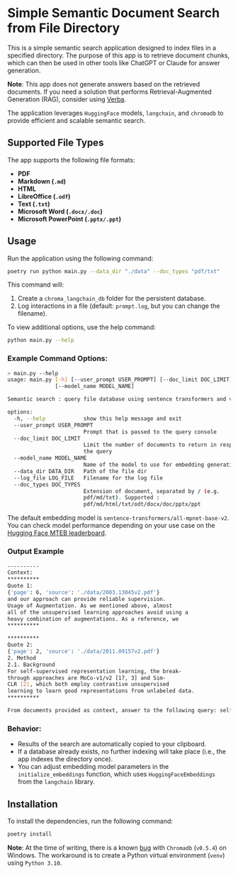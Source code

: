 # Simple Semantic Document Search from File Directory

This is a simple semantic search application designed to index files in a specified directory. The purpose of this app is to retrieve document chunks, which can then be used in other tools like ChatGPT or Claude for answer generation.

**Note**: This app does not generate answers based on the retrieved documents. If you need a solution that performs Retrieval-Augmented Generation (RAG), consider using [Verba](https://github.com/weaviate/Verba).

The application leverages `HuggingFace` models, `langchain`, and `chromadb` to provide efficient and scalable semantic search. 

## Supported File Types
The app supports the following file formats:
- **PDF**
- **Markdown (`.md`)**
- **HTML**
- **LibreOffice (`.odf`)**
- **Text (`.txt`)**
- **Microsoft Word (`.docx/.doc`)**
- **Microsoft PowerPoint (`.pptx/.ppt`)**

## Usage

Run the application using the following command:

```bash
poetry run python main.py --data_dir "./data" --doc_types "pdf/txt"
```

This command will:
1. Create a `chroma_langchain_db` folder for the persistent database.
2. Log interactions in a file (default: `prompt.log`, but you can change the filename).

To view additional options, use the help command:

```bash
python main.py --help
```

### Example Command Options:

```bash
> main.py --help
usage: main.py [-h] [--user_prompt USER_PROMPT] [--doc_limit DOC_LIMIT]
               [--model_name MODEL_NAME]

Semantic search : query file database using sentence transformers and vector stores

options:
  -h, --help            show this help message and exit
  --user_prompt USER_PROMPT
                        Prompt that is passed to the query console
  --doc_limit DOC_LIMIT
                        Limit the number of documents to return in response to
                        the query
  --model_name MODEL_NAME
                        Name of the model to use for embedding generation
  --data_dir DATA_DIR   Path of the file dir
  --log_file LOG_FILE   Filename for the log file
  --doc_types DOC_TYPES
                        Extension of document, separated by / (e.g.
                        pdf/md/txt). Supported :
                        pdf/md/html/txt/odt/docx/doc/pptx/ppt

```

The default embedding model is `sentence-transformers/all-mpnet-base-v2`.
You can check model performance depending on your use case on the [Hugging Face MTEB leaderboard](https://huggingface.co/spaces/mteb/leaderboard).

### Output Example

```bash
----------
Context:
**********
Quote 1:
{'page': 6, 'source': './data/2003.13045v2.pdf'}
and our approach can provide reliable supervision.
Usage of Augmentation. As we mentioned above, almost
all of the unsupervised learning approaches avoid using a
heavy combination of augmentations. As a reference, we
**********

**********
Quote 2:
{'page': 2, 'source': './data/2011.09157v2.pdf'}
2. Method
2.1. Background
For self-supervised representation learning, the break-
through approaches are MoCo-v1/v2 [17, 3] and Sim-
CLR [2], which both employ contrastive unsupervised
learning to learn good representations from unlabeled data.
**********

From documents provided as context, answer to the following query: self supervised
```


### Behavior:

- Results of the search are automatically copied to your clipboard.
- If a database already exists, no further indexing will take place (i.e., the app indexes the directory once).
- You can adjust embedding model parameters in the `initialize_embeddings` function, which uses `HuggingFaceEmbeddings` from the `langchain` library.

## Installation

To install the dependencies, run the following command:

```bash
poetry install
```

**Note**: At the time of writing, there is a known [bug](https://github.com/chroma-core/chroma/issues/2513) with `Chromadb` (`v0.5.4`) on Windows. The workaround is to create a Python virtual environment (`venv`) using `Python 3.10`.

